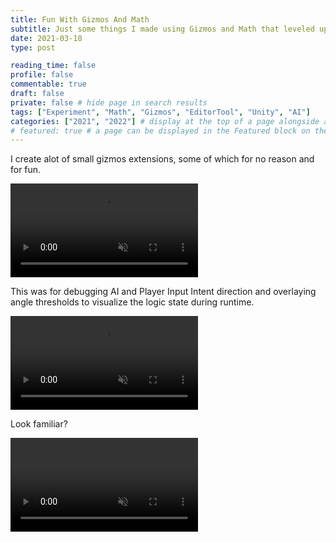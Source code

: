 ```yaml
---
title: Fun With Gizmos And Math
subtitle: Just some things I made using Gizmos and Math that leveled up my skills
date: 2021-03-18
type: post

reading_time: false
profile: false
commentable: true
draft: false
private: false # hide page in search results
tags: ["Experiment", "Math", "Gizmos", "EditorTool", "Unity", "AI"]
categories: ["2021", "2022"] # display at the top of a page alongside a page’s metadata
# featured: true # a page can be displayed in the Featured block on the homepage. This is useful for sticky, announcement blog posts or selected publications etc.
---
```


<p>I create alot of small gizmos extensions, some of which for no reason and for fun.</p>

<div class="video_thing">
    <video muted autoplay="" name="media" loop=""><source src="https://raw.githack.com/Denchyaknow/GitSite_Dencho/Develop/assets/media/projects/FunWithGizmosAndMath/XRLog_2021_816.webm" type="video/mp4"></video>
</div>

<!--more-->

<p>This was for debugging AI and Player Input Intent direction and overlaying angle thresholds to visualize the logic state during runtime.</p>

<div class="video_thing">
    <video muted autoplay="" name="media" loop=""><source src="https://raw.githack.com/Denchyaknow/GitSite_Dencho/Develop/assets/media/projects/FunWithGizmosAndMath/XRLog_2022_915.webm" type="video/mp4"></video>
</div>

<p>Look familiar?</p>

<div class="video_thing">
    <video muted autoplay="" name="media" loop=""><source src="https://raw.githack.com/Denchyaknow/GitSite_Dencho/Develop/assets/media/projects/FunWithGizmosAndMath/XRLog_2022_927.webm" type="video/mp4"></video>
</div>
